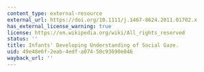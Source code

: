 ```yaml
---
content_type: external-resource
external_url: https://doi.org/10.1111/j.1467-8624.2011.01702.x
has_external_license_warning: true
license: https://en.wikipedia.org/wiki/All_rights_reserved
status: ''
title: Infants' Developing Understanding of Social Gaze.
uid: 49e48e6f-2eab-4edf-a074-50c93690e046
wayback_url: ''
---
```


